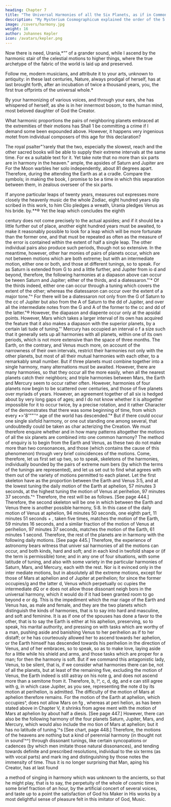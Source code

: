 ```yaml
---
heading: Chapter 7
title: "The Universal Harmonies of all the Six Planets, as if in Common Counterpoint, Occur in Four Parts"
description: "My Mysterium Cosmographicum explained the order of the 5 solids in the world"
image: /covers/harmony.jpg
weight: 16
author: Johannes Kepler
icon: /avatars/kepler.png
---
```




Now there is need, Urania,*”” of a grander sound, while I ascend by the harmonic stair of the celestial motions to higher things, where the true archetype of the fabric of the world is laid up and preserved.


Follow me, modern musicians, and attribute it to your arts, unknown to antiquity: in these last centuries, Nature, always prodigal of herself, has at last brought forth, after an incubation of twice a thousand years, you, the first true offprints of the universal whole.*

By your harmonizing of various voices, and through your ears, she has whispered of herself, as she is in her innermost bosom, to the human mind, most beloved daughter of God the Creator.

What harmonic proportions the pairs of neighboring planets embraced at the extremities of their motions has Shall 1 be committing a crime if I demand some been expounded above. However, it happens very ingenious motet from individual composers of this age for this declaration? 

The royal psalter"’rarely that the two, especially the slowest, reach and the other sacred books will be able to supply
their extreme intervals at the same time. For ex­ a suitable text for it. Yet take note that no more
than six parts are in harmony in the heaven." ample, the apsides of Saturn and Jupiter are For the Moon warbles her solo independently, about 81 degrees apart. Therefore, during the attending the Earth as at a cradle. Compare the
symbols; in making the book, I promise to be a
time in which this separation between them, in zealous
overseer of the six parts. 

If anyone particular leaps of twenty years, measures out expresses more closely the heavenly music de­
the whole Zodiac, eight hundred years slip scribed in this work, to him Clio pledges a
wreath, Urania pledges Venus as his bride.
by.**® Yet the leap which concludes the eighth 

century does not come precisely to the actual apsides; and if it should
be a little further out of place, another eight hundred years must be
awaited, to make it reasonably possible to look for a leap which will
be more fortunate than the former one, and that must be repeated
as often as the measure of the error is contained within the extent
of half a single leap. The other individual pairs also produce such
periods, though not so extensive. In the meantime, however, other har­
monies of pairs of planets occur, which are not between motions which
are both extreme; but with an intermediate motion, either one or both,
and those at different tunings, so to speak. For as Saturn is extended
from G to and a little further, and Jupiter from io d and beyond,
therefore, the following harmonies at a diapason above can occur be­
tween Saturn and Jupiter; either of the thirds, and a diatessaron."'*
Of the thirds indeed, either one can occur through a tuning which
covers the extent of the other; whereas the diatessaron can occur over
the extent of a major tone."^ For there will be a diatessaron not only
from the G of Saturn to the cc of Jupiter but also from the A of Saturn
to the dd of Jupiter, and over all the intermediate notes from the G
and A of the former to the cc and dd of the latter."® However, the
diapason and diapente occur only at the apsidal points. However, Mars
which takes a larger interval of its own has acquired the feature that
it also makes a diapason with the superior planets, by a certain lati­
tude of tuning."’ Mercury has occupied an interval o f a size such that
it generally sets up all harmonies with all planets, within one of its
own periods, which is not more extensive than the space of three
months. The Earth, on the contrary, and Venus much more, on account
of the narrowness of their own intervals, restrict their harmonies not
only with the other planets, but most of all their mutual harmonies
with each other, to a remarkably small number. But if three planets
must combine together into a single harmony, many alternations must
be awaited. However, there are many harmonies, so that they occur
all the more easily, when all the nearest planets catch their neighbors;
and triple harmonies between Mars, the Earth and Mercury seem to
occur rather often. However, harmonies of four planets now begin
to be scattered over centuries, and those of five planets over myriads
of years. However, an agreement together of all six is hedged about
by very long gaps of ages; and I do not know whether it is altogether impossible for it to occur twice, by a precise rotation, and it rather
Character of the
demonstrates that there was some beginning of time, from which every •>'8'""''^
age of the world has descended."*
But if there could occur one single sixfold harmony, or one out­
standing one among several, that undoubtedly could be taken as char­
acterizing the Creation.
We must therefore enquire whether and in how many patterns
altogether the motions of all the six planets are combined into one
common harmony? The method of enquiry is to begin from the Earth
and Venus, as these two do not make more than two consonances, and
those (which contains the cause of this phenomenon) through very
brief coincidences of the motions.
Come, therefore, let us first set up two, so to speak, skeletons of
the harmonies, individually bounded by the pairs of extreme num­
bers (by which the terms of the tunings are represented), and let us
set out to find what agrees with them out of the variety of motions
permitted to each planet. Let the first skeleton have as the proportion
between the Earth and Venus 3:5, and at the lowest tuning the daily
motion of the Earth at aphelion, 57 minutes 3 seconds, at the highest
tuning the motion of Venus at perihelion, 97 minutes 37 seconds."^
Therefore, the rest will be as follows. [See page 444.]
Therefore, the second skeleton will be one in which between the
Earth and Venus there is another possible harmony, 5:8. In this case
of the daily motion of Venus at aphelion, 94 minutes 50 seconds, one
eighth part, 11 minutes 51 seconds + , taken five times, matches the
motion of the Earth, 59 minutes 16 seconds, and a similar fraction
of the motion of Venus at perihelion, 97 minutes 37 seconds, matches
the motion of the Earth, 61 minutes 1 second. Therefore, the rest of
the planets are in harmony with the following daily motions. [See
page 445.]
Therefore, the experience of astronomy bears witness that univer­
sal harmonies of all the motions can occur, and both kinds, hard and
soft; and in each kind in twofold shape or (if the term is permissible)
tone; and in any one of four situations, with some latitude of tuning,
and also with some variety in the particular harmonies of Saturn, Mars,
and Mercury, each with the rest. Nor is it evinced only in the inter­
mediate motions, but in absolutely all the extreme motions, except for those of Mars at aphelion and of Jupiter at perihelion; for since
the former occupies/g and the latter d, Venus which perpetually oc­
cupies the intermediate dQ or e does not allow those dissonant neigh­
bors in the universal harmony, which it would do if it had been granted
room to go beyond e or dg. This is the impediment which the mar­
riage of the Earth and Venus has, as male and female, and they are
the two planets which distinguish the kinds of harmonies, that is to
say into hard and masculine, and soft and feminine. It is as if one of
the spouses has done a favor to the other, that is to say the Earth is
either at his aphelion, preserving, so to speak, his marital authority,
and pressing on with tasks which are worthy of a man, pushing aside
and banishing Venus to her perihelion as if to her distaff; or he has
courteously allowed her to ascend towards her aphelion, or the Earth
himself has descended towards his perihelion in the direction of Venus,
and of her embraces, so to speak, so as to make love, laying aside for
a little while his shield and arms, and those tasks which are proper
for a man; for then the harmony is soft.
But if we command this antagonistic lady, Venus, to be silent, that
is, if we consider what harmonies there can be, not of all the planets,
but at least of the remaining five, excluding the motion of Venus, the
Earth indeed is still astray on his note g, and does not ascend more
than a semitone from it. Therefore, b, !^, c, d, dg, and e can still agree
with g, in which case Jupiter, as you see, representing the note d by
its motion at perihelion, is admitted. The difficulty of the motion of
Mars at aphelion therefore remains. For the motion of the Earth at
aphelion, which occupies^, does not allow Mars on fg , whereas at peri­
helion, as has been stated above in Chapter V, it shrinks from agree­
ment with the motion of Mars at aphelion by about half a diesis. [See
page 447.]
However, there can also be the following harmony of the four planets
Saturn, Jupiter, Mars, and Mercury, which would also include the mo­
tion of Mars at aphelion; but it has no latitude of tuning.’^s [See chart,
page 448.]
Therefore, the motions of the heavens are nothing but a kind of
perennial harmony (in thought not in sound'^^) through dissonant
tunings, like certain syncopations or cadences (by which men imitate
those natural dissonances), and tending towards definite and prescribed
resolutions, individual to the six terms (as with vocal parts) and mark­
ing and distinguishing by those notes the immensity of time. Thus
it is no longer surprising that Man, aping his Creator, has at last found

a method of singing in harmony which was unknown to the ancients,
so that he might play, that is to say, the perpetuity of the whole of
cosmic time in some brief fraction of an hour, by the artificial concert
of several voices, and taste up to a point the satisfaction of God his
Maker in His works by a most delightful sense of pleasure felt in this
imitator of God, Music.


